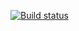 [![Build status](https://ci.appveyor.com/api/projects/status/0yaup0qyhp4fou97?svg=true)](https://ci.appveyor.com/project/Timofeeva166/selenide)
